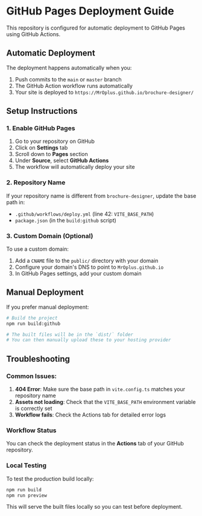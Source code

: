 # GitHub Pages Deployment Guide

This repository is configured for automatic deployment to GitHub Pages using GitHub Actions.

## Automatic Deployment

The deployment happens automatically when you:
1. Push commits to the `main` or `master` branch
2. The GitHub Action workflow runs automatically
3. Your site is deployed to `https://MrOplus.github.io/brochure-designer/`

## Setup Instructions

### 1. Enable GitHub Pages

1. Go to your repository on GitHub
2. Click on **Settings** tab
3. Scroll down to **Pages** section
4. Under **Source**, select **GitHub Actions**
5. The workflow will automatically deploy your site

### 2. Repository Name

If your repository name is different from `brochure-designer`, update the base path in:
- `.github/workflows/deploy.yml` (line 42: `VITE_BASE_PATH`)
- `package.json` (in the `build:github` script)

### 3. Custom Domain (Optional)

To use a custom domain:
1. Add a `CNAME` file to the `public/` directory with your domain
2. Configure your domain's DNS to point to `MrOplus.github.io`
3. In GitHub Pages settings, add your custom domain

## Manual Deployment

If you prefer manual deployment:

```bash
# Build the project
npm run build:github

# The built files will be in the `dist/` folder
# You can then manually upload these to your hosting provider
```

## Troubleshooting

### Common Issues:

1. **404 Error**: Make sure the base path in `vite.config.ts` matches your repository name
2. **Assets not loading**: Check that the `VITE_BASE_PATH` environment variable is correctly set
3. **Workflow fails**: Check the Actions tab for detailed error logs

### Workflow Status

You can check the deployment status in the **Actions** tab of your GitHub repository.

### Local Testing

To test the production build locally:

```bash
npm run build
npm run preview
```

This will serve the built files locally so you can test before deployment.
